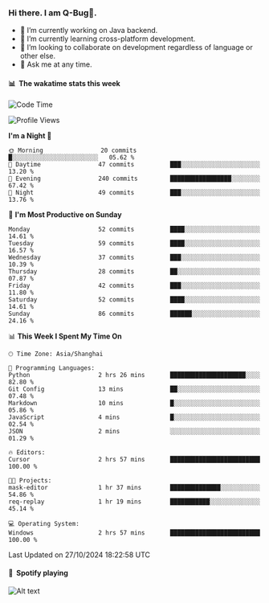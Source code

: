 ### Hi there. I am Q-Bug🐞.

- 🔭 I’m currently working on Java backend.
- 🌱 I’m currently learning cross-platform development.
- 👯 I’m looking to collaborate on development regardless of language or other else.
- 💬 Ask me at any time.

#### 📊 &nbsp;**The wakatime stats this week**  
<!--START_SECTION:waka-->
![Code Time](http://img.shields.io/badge/Code%20Time-174%20hrs%2040%20mins-blue)

![Profile Views](http://img.shields.io/badge/Profile%20Views-1-blue)

**I'm a Night 🦉** 

```text
🌞 Morning                20 commits          █░░░░░░░░░░░░░░░░░░░░░░░░   05.62 % 
🌆 Daytime                47 commits          ███░░░░░░░░░░░░░░░░░░░░░░   13.20 % 
🌃 Evening                240 commits         █████████████████░░░░░░░░   67.42 % 
🌙 Night                  49 commits          ███░░░░░░░░░░░░░░░░░░░░░░   13.76 % 
```
📅 **I'm Most Productive on Sunday** 

```text
Monday                   52 commits          ████░░░░░░░░░░░░░░░░░░░░░   14.61 % 
Tuesday                  59 commits          ████░░░░░░░░░░░░░░░░░░░░░   16.57 % 
Wednesday                37 commits          ███░░░░░░░░░░░░░░░░░░░░░░   10.39 % 
Thursday                 28 commits          ██░░░░░░░░░░░░░░░░░░░░░░░   07.87 % 
Friday                   42 commits          ███░░░░░░░░░░░░░░░░░░░░░░   11.80 % 
Saturday                 52 commits          ████░░░░░░░░░░░░░░░░░░░░░   14.61 % 
Sunday                   86 commits          ██████░░░░░░░░░░░░░░░░░░░   24.16 % 
```


📊 **This Week I Spent My Time On** 

```text
🕑︎ Time Zone: Asia/Shanghai

💬 Programming Languages: 
Python                   2 hrs 26 mins       █████████████████████░░░░   82.80 % 
Git Config               13 mins             ██░░░░░░░░░░░░░░░░░░░░░░░   07.48 % 
Markdown                 10 mins             █░░░░░░░░░░░░░░░░░░░░░░░░   05.86 % 
JavaScript               4 mins              █░░░░░░░░░░░░░░░░░░░░░░░░   02.54 % 
JSON                     2 mins              ░░░░░░░░░░░░░░░░░░░░░░░░░   01.29 % 

🔥 Editors: 
Cursor                   2 hrs 57 mins       █████████████████████████   100.00 % 

🐱‍💻 Projects: 
mask-editor              1 hr 37 mins        ██████████████░░░░░░░░░░░   54.86 % 
req-replay               1 hr 19 mins        ███████████░░░░░░░░░░░░░░   45.14 % 

💻 Operating System: 
Windows                  2 hrs 57 mins       █████████████████████████   100.00 % 
```


 Last Updated on 27/10/2024 18:22:58 UTC
<!--END_SECTION:waka-->

#### 🎵 &nbsp;**Spotify playing**  
![Alt text](https://spotify-recently-played-readme.vercel.app/api?user=e5y1o4x7kdt9kf2blu4wvmb4s&unique={true|1|on|yes})
